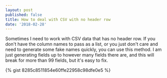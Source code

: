 ```yaml
---
layout: post
published: false
title: How to deal with CSV with no header row
date: '2018-02-28'
---
```

Sometimes I need to work with CSV data that has no header row. If you don't have the column names to pass as a list, or you just don't care and need to generate some fake names quickly, you can use this method. I am just generating fields up to however many fields there are, and this will break for more than 99 fields, but it's easy to fix.

{% gist 8285c8511854e60ffe22958c98dfe0e5 %}

